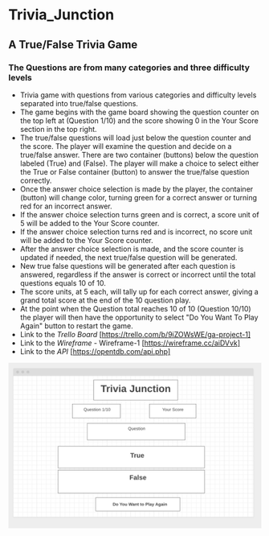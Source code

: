 # Trivia_Junction
## A True/False Trivia Game 
### The Questions are from many categories and three difficulty levels
* Trivia game with questions from various categories and difficulty levels separated into true/false questions. 
* The game begins with the game board showing the question counter on the top left at (Question 1/10) and the score showing 0 in the Your Score section in the top right.
* The true/false questions will load just below the question counter and the score. The player will examine the question and decide on a true/false answer.
 There are two container (buttons) below the question labeled (True) and (False). The player will make a choice to select either the True or False container (button) to answer the true/false question correctly.
* Once the answer choice selection is made by the player, the container (button) will change color, turning green for a correct answer or turning red for an incorrect answer.
* If the answer choice selection turns green and is correct, a score unit of 5 will be added to the Your Score counter.
* If the answer choice selection turns red and is incorrect, no score unit will be added to the Your Score counter.
* After the answer choice selection is made, and the score counter is updated if needed, the next true/false question will be generated.
* New true false questions will be generated after each question is answered, regardless if the answer is correct or incorrect until the total questions equals 10 of 10.
* The score units, at 5 each, will tally up for each correct answer, giving a grand total score at the end of the 10 question play.
* At the point when the Question total reaches 10 of 10 (Question 10/10) the player will then have the opportunity to select "Do You Want To Play Again" button to restart the game.
* Link to the _Trello Board_ [https://trello.com/b/9iZOWsWE/ga-project-1] 
* Link to the _Wireframe_ - Wireframe-1 [https://wireframe.cc/aiDVvk]
* Link to the _API_ [https://opentdb.com/api.php]

 

<img src="images/wf-4.png" alt="Wireframe3">